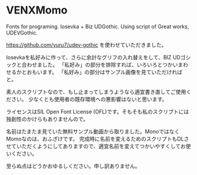 # VENXMomo
Fonts for programing. Iosevka + Biz UDGothic. Using script of Great works, UDEVGothic.

https://github.com/yuru7/udev-gothic
を使わせていただきました。

Iosevkaを私好みに作って、さらに余計なグリフの入れ替えをして、BIZ UDゴシックと合わせました。
「私好み」の部分を排除すれば、いろいろとつかいまわせるかとおもいます。
「私好み」の部分はサンプル画像を見ていただければと。

素人のスクリプトなので、もし止まってしまうようなら適宜書き直してご使用ください。
少なくとも使用者の既存環境への悪影響はないと思います。

ライセンスはSIL Open Font License (OFL)です。そもそも私のスクリプトには独創性のかけらもありませんので。

名前はたまたま見ていた無料サンプル動画から取りました。MonoではなくMomoなのは、おふざけです。
完成時に名前を変えるためのスクリプトもDLさせていただくようにしてありますので、適宜名前を変えてつかいやすくしてお使いください。

至らぬ点はどうかおゆるしください。申し訳ありません。
